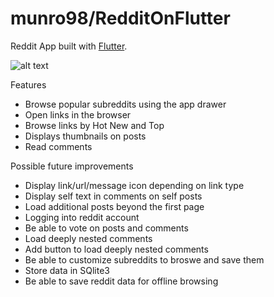 # munro98/RedditOnFlutter

Reddit App built with [Flutter](https://flutter.io/).


![alt text](https://raw.githubusercontent.com/munro98/RedditOnFlutter/master/redditAppScreenshot.png)


Features
 * Browse popular subreddits using the app drawer
 * Open links in the browser
 * Browse links by Hot New and Top
 * Displays thumbnails on posts
 * Read comments
 
 Possible future improvements
 * Display link/url/message icon depending on link type
 * Display self text in comments on self posts
 * Load additional posts beyond the first page
 * Logging into reddit account
 * Be able to vote on posts and comments
 * Load deeply nested comments
 * Add button to load deeply nested comments
 * Be able to customize subreddits to broswe and save them
 * Store data in SQlite3
 * Be able to save reddit data for offline browsing
